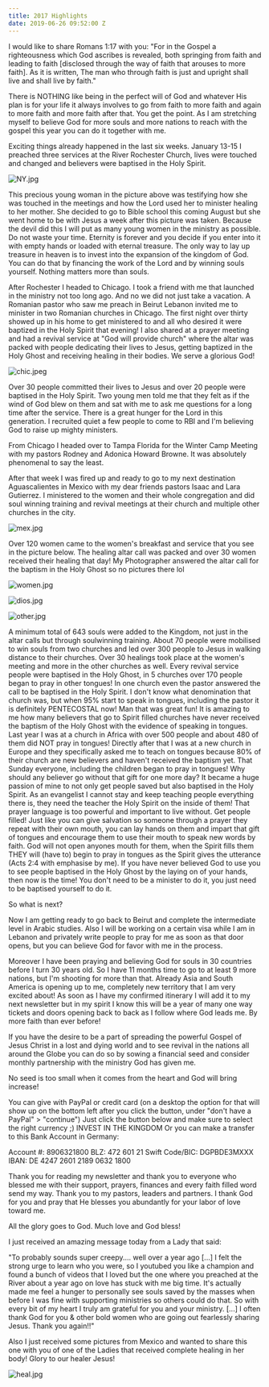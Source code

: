 ```yaml
---
title: 2017 Highlights
date: 2019-06-26 09:52:00 Z
---
```


I would like to share Romans 1:17 with you:
"For in the Gospel a righteousness which God ascribes is revealed, both springing from faith and leading to faith [disclosed through the way of faith that arouses to more faith]. As it is written, The man who through faith is just and upright shall live and shall live by faith."

There is NOTHING like being in the perfect will of God and whatever His plan is for your life it always involves to go from faith to more faith and again to more faith and more faith after that. You get the point.
As I am stretching myself to believe God for more souls and more nations to reach with the gospel this year you can do it together with me.

Exciting things already happened in the last six weeks.
January 13-15 I preached three services at the River Rochester Church, lives were touched and changed and believers were baptised in the Holy Spirit.

![NY.jpg](/uploads/NY.jpg)

This precious young woman in the picture above was testifying how she was touched in the meetings and how the Lord used her to minister healing to her mother. She decided to go to Bible school this coming August but she went home to be with Jesus a week after this picture was taken. Because the devil did this I will put as many young women in the ministry as possible. 
Do not waste your time.
Eternity is forever and you decide if you enter into it with empty hands or loaded with eternal treasure.
The only way to lay up treasure in heaven is to invest into the expansion of the kingdom of God. You can do that by financing the work of the Lord and by winning souls yourself.
Nothing matters more than souls.
 
After Rochester I headed to Chicago. I took a friend with me that launched in the ministry not too long ago. And no we did not just take a vacation. A Romanian pastor who saw me preach in Beirut Lebanon invited me to minister in two Romanian churches in Chicago. The first night over thirty showed up in his home to get ministered to and all who desired it were baptized in the Holy Spirit that evening! I also shared at a prayer meeting and had a revival service at "God will provide church" where the altar was packed with people dedicating their lives to Jesus, getting baptized in the Holy Ghost and receiving healing in their bodies. We serve a glorious God!

![chic.jpeg](/uploads/chic.jpeg)

Over 30 people committed their lives to Jesus and over 20 people were baptised in the Holy Spirit. Two young men told me that they felt as if the wind of God blew on them and sat with me to ask me questions for a long time after the service. There is a great hunger for the Lord in this generation. I recruited quiet a few people to come to RBI and I'm believing God to raise up mighty ministers.

From Chicago I headed over to Tampa Florida for the Winter Camp Meeting with my pastors Rodney and Adonica Howard Browne. It was absolutely phenomenal to say the least. 

After that week I was fired up and ready to go to my next destination Aguascalientes in Mexico with my dear friends pastors Isaac and Lara Gutierrez. I ministered to the women and their whole congregation and did soul winning training and revival meetings at their church and multiple other churches in the city.

![mex.jpg](/uploads/mex.jpg)

Over 120 women came to the women's breakfast and service that you see in the picture below. The healing altar call was packed and over 30 women received their healing that day! My Photographer answered the altar call for the baptism in the Holy Ghost so no pictures there lol

![women.jpg](/uploads/women.jpg)

![dios.jpg](/uploads/dios.jpg)

![other.jpg](/uploads/other.jpg)

A minimum total of 643 souls were added to the Kingdom, not just in the altar calls but through soulwinning training. About 70 people were mobilised to win souls from two churches and led over 300 people to Jesus in walking distance to their churches. Over 30 healings took place at the women's meeting and more in the other churches as well. Every revival service people were baptised in the Holy Ghost, in 5 churches over 170 people began to pray in other tongues! In one church even the pastor answered the call to be baptised in the Holy Spirit. I don't know what denomination that church was, but when 95% start to speak in tongues, including the pastor it is definitely PENTECOSTAL now! Man that was great fun!
It is amazing to me how many believers that go to Spirit filled churches have never received the baptism of the Holy Ghost with the evidence of speaking in tongues. Last year I was at a church in Africa with over 500 people and about 480 of them did NOT pray in tongues! Directly after that I was at a new church in Europe and they specifically asked me to teach on tongues because 80% of their church are new believers and haven't received the baptism yet. That Sunday everyone, including the children began to pray in tongues!
Why should any believer go without that gift for one more day? 
It became a huge passion of mine to not only get people saved but also baptised in the Holy Spirit. As an evangelist I cannot stay and keep teaching people everything there is, they need the teacher the Holy Spirit on the inside of them!
That prayer language is too powerful and important to live without. Get people filled! Just like you can give salvation so someone through a prayer they repeat with their own mouth, you can lay hands on them and impart that gift of tongues and encourage them to use their mouth to speak new words by faith. God will not open anyones mouth for them, when the Spirit fills them THEY will (have to) begin to pray in tongues as the Spirit gives the utterance (Acts 2:4 with emphasise by me).
If you have never believed God to use you to see people baptised in the Holy Ghost by the laying on of your hands, then now is the time! You don't need to be a minister to do it, you just need to be baptised yourself to do it.

So what is next?

Now I am getting ready to go back to Beirut and complete the intermediate level in Arabic studies.
Also I will be working on a certain visa while I am in Lebanon and privately write people to pray for me as soon as that door opens, but you can believe God for favor with me in the process.

Moreover I have been praying and believing God for souls in 30 countries before I turn 30 years old. So I have 11 months time to go to at least 9 more nations, but I'm shooting for more than that. Already Asia and South America is opening up to me, completely new territory that I am very excited about! As soon as I have my confirmed itinerary I will add it to my next newsletter but in my spirit I know this will be a year of many one way tickets and doors opening back to back as I follow where God leads me. By more faith than ever before!

If you have the desire to be a part of spreading the powerful Gospel of Jesus Christ in a lost and dying world and to see revival in the nations all around the Globe you can do so by sowing a financial seed and consider monthly partnership with the ministry God has given me.

No seed is too small when it comes from the heart and God will bring increase!

You can give with PayPal or credit card (on a desktop the option for that will show up on the bottom left after you click the button, under "don't have a PayPal" > "continue")
Just click the button below and make sure to select the right currency ;)
INVEST IN THE KINGDOM
Or you can make a transfer to this Bank Account in Germany:

Account #: 8906321800
BLZ: 472 601 21
Swift Code/BIC: DGPBDE3MXXX
IBAN: DE 4247 2601 2189 0632 1800

Thank you for reading my newsletter and thank you to everyone who blessed me with their support, prayers, finances and every faith filled word send my way. 
Thank you to my pastors, leaders and partners. I thank God for you and pray that He blesses you abundantly for your labor of love toward me.

All the glory goes to God.
Much love and God bless!


I just received an amazing message today from a Lady that said:

"To probably sounds super creepy.... well over a year ago [...] I felt the strong urge to learn who you were, so I youtubed you like a champion and found a bunch of videos that I loved but the one where you preached at the River about a year ago on love has stuck with me big time. It's actually made me feel a hunger to personally see souls saved by the masses when before I was fine with supporting ministries so others could do that. So with every bit of my heart I truly am grateful for you and your ministry. [...] I often thank God for you & other bold women who are going out fearlessly sharing Jesus. Thank you again!!"

Also I just received some pictures from Mexico and wanted to share this one with you of one of the Ladies that received complete healing in her body! Glory to our healer Jesus!

![heal.jpg](/uploads/heal.jpg)